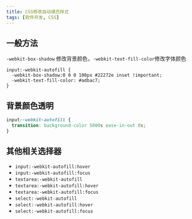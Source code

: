 ```yaml
---
title: CSS修改自动填充样式
tags: [软件开发, CSS]
---
```


## 一般方法

`-webkit-box-shadow` 修改背景颜色，`-webkit-text-fill-color`修改字体颜色

```
input:-webkit-autofill {  
  -webkit-box-shadow:0 0 0 100px #22272e inset !important;  
  -webkit-text-fill-color: #adbac7;  
}
```

## 背景颜色透明

```css
input:-webkit-autofill {
  transition: background-color 5000s ease-in-out 0s;
}
```

## 其他相关选择器

* `input:-webkit-autofill:hover`
* `input:-webkit-autofill:focus`
* `textarea:-webkit-autofill`
* `textarea:-webkit-autofill:hover`
* `textarea:-webkit-autofill:focus`
* `select:-webkit-autofill`
* `select:-webkit-autofill:hover`
* `select:-webkit-autofill:focus`